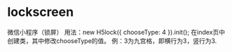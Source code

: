 # lockscreen
微信小程序（锁屏）
用法：new H5lock({
        chooseType: 4
    }).init();
    在index页中创建类，其中修改chooseType的值。
    例：3为九宫格，即横行为3，竖行为3.
